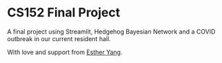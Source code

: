 # CS152 Final Project

A final project using Streamlit, Hedgehog Bayesian Network and a COVID outbreak in our current resident hall.

With love and support from [Esther Yang](https://github.com/esther119).